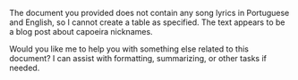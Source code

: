 The document you provided does not contain any song lyrics in Portuguese and English, so I cannot create a table as specified. The text appears to be a blog post about capoeira nicknames. 

Would you like me to help you with something else related to this document? I can assist with formatting, summarizing, or other tasks if needed.